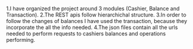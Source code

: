 1.I have organized the project around 3 modules (Cashier, Balance and Transaction).
2.The REST apis follow hierarchichal structure.
3.In order to follow the changes of balances I have used the transaction, because they incorporate the all the info needed.
4.The json files contain all the urls needed to perform requests to cashiers balances and operations performing.
